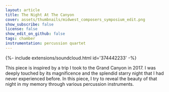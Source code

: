 ```yaml
---
layout: article
title: The Night At The Canyon 
cover: assets/thumbnails/midwest_composers_symposium_edit.png
show_subscribe: false
license: false
show_edit_on_github: false
tags: chamber
instrumentation: percussion quartet 
---
```


<div>{%- include extensions/soundcloud.html id='374442233' -%}</div>

This piece is inspired by a trip I took to the Grand Canyon in 2017. I was deeply touched by its magnificence and the splendid starry night that I had never experienced before. In this piece, I try to reveal the beauty of that night in my memory through various percussion instruments.
